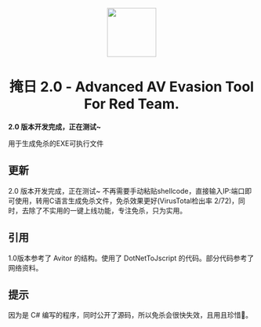 <p align="center">
  <img width="100" height="100" src="https://sec-note.oss-cn-beijing.aliyuncs.com/trojan.ico">
</p>



<h1 align="center"> 掩日 2.0 - Advanced AV Evasion Tool For Red Team.</h1>

**2.0 版本开发完成，正在测试~**

用于生成免杀的EXE可执行文件

## 更新
2.0 版本开发完成，正在测试~ 不再需要手动粘贴shellcode，直接输入IP:端口即可使用，转用C语言生成免杀文件，免杀效果更好(VirusTotal检出率 2/72)，同时，去除了不实用的一键上线功能，专注免杀，只为实用。

## 引用
1.0版本参考了 Avitor 的结构。使用了 DotNetToJscript 的代码。部分代码参考了网络资料。

## 提示
因为是 C# 编写的程序，同时公开了源码，所以免杀会很快失效，且用且珍惜🤪。

